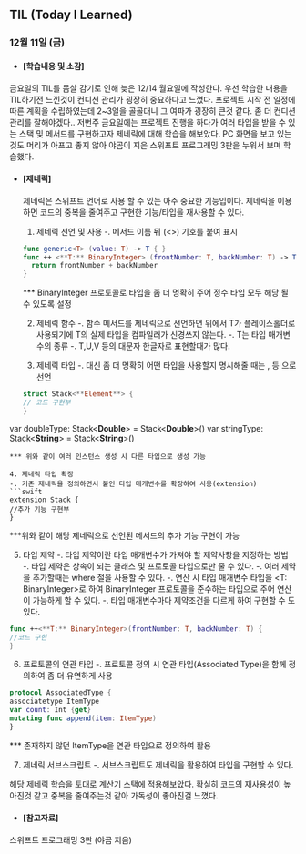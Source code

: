 ## TIL (Today I Learned)

### 12월 11일 (금)

- #### [학습내용 및 소감]
금요일의 TIL를 몸살 감기로 인해 늦은 12/14 월요일에 작성한다. 우선 학습한 내용을 TIL하기전 느낀것이 컨디션 관리가 굉장히 중요하다고 느꼈다. 프로젝트 시작 전 일정에 따른 계획을 수립하였는데 2~3일을 골골대니 그 여파가 굉장히 큰것 같다. 좀 더 컨디션 관리를 잘해야겠다..
저번주 금요일에는 프로젝트 진행을 하다가 여러 타입을 받을 수 있는 스택 및 메서드를 구현하고자 제네릭에 대해 학습을 해보았다. PC 화면을 보고 있는것도 머리가 아프고 좋지 않아 야곰이 지은 스위프트 프로그래밍 3판을 누워서 보며 학습했다.

- #### [제네릭]
  제네릭은 스위프트 언어로 사용 할 수 있는 아주 중요한 기능입이다.
  제네릭을 이용하면 코드의 중복을 줄여주고 구현한 기능/타입을 재사용할 수 있다.

  1. 제네릭 선언 및 사용
  -. 메서드 이름 뒤 (<>) 기호를 붙여 표시
  ```swift
  func generic<T> (value: T) -> T { }
  func ++ <**T:** BinaryInteger> (frontNumber: T, backNumber: T) -> T {
  	return frontNumber + backNumber
  }
  ```
  *** BinaryInteger 프로토콜로 타입을 좀 더 명확히 주어 정수 타입 모두 해당 될 수 있도록 설정

  2. 제네릭 함수
  -. 함수 메서드를 제네릭으로 선언하면 위에서 T가 플레이스홀더로 사용되기에 T의 실제 타입을 컴파일러가 신경쓰지 않는다.
  -. T는 타입 매개변수의 종류
  -. T,U,V 등의 대문자 한글자로 표현할때가 많다.

  3. 제네릭 타입
  -. <T> 대신 좀 더 명확히 어떤 타입을 사용할지 명시해줄 때는 <Double>, <String> 등 <Type>으로 선언
  ```swift
  struct Stack<**Element**> {
  // 코드 구현부
  }
var doubleType: Stack<**Double**> = Stack<**Double**>()
var stringType: Stack<**String**> = Stack<**String**>() 

  ```
*** 위와 같이 여러 인스턴스 생성 시 다른 타입으로 생성 가능

  4. 제네릭 타입 확장
-. 기존 제네릭을 정의하면서 붙인 타입 매개변수를 확장하여 사용(extension)
  ```swift
extension Stack {
//추가 기능 구현부
}
  ```
***위와 같이 해당 제네릭으로 선언된 메서드의 추가 기능 구현이 가능

  5. 타입 제약
-. 타입 제약이란 타입 매개변수가 가져야 할 제약사항을 지정하는 방법
-. 타입 제약은 상속이 되는 클래스 및 프로토콜 타입으로만 줄 수 있다.
-. 여러 제약을 추가할때는 where 절을 사용할 수 있다.
-. 연산 시 타입 매개변수 <T> 타입을 <T: BinaryInteger>로 하여 BinaryInteger 프로토콜을 준수하는 타입으로 주어 연산이 가능하게 할 수 있다.
-. 타입 매개변수마다 제약조건을 다르게 하여 구현할 수 도 있다.
  ```swift
func ++<**T:** BinaryInteger>(frontNumber: T, backNumber: T) {
//코드 구현
}
  ```

  6. 프로토콜의 연관 타입
-. 프로토콜 정의 시 연관 타입(Associated Type)을 함께 정의하여 좀 더 유연하게 사용
  ```swift
protocol AssociatedType {
  associatetype ItemType
  var count: Int {get}
  mutating func append(item: ItemType)
}
  ```
*** 존재하지 않던 ItemType을 연관 타입으로 정의하여 활용

  7. 제네릭 서브스크립트
-. 서브스크립트도 제네릭을 활용하여 타입을 구현할 수 있다.

   해당 제네릭 학습을 토대로 계산기 스택에 적용해보았다. 확실히 코드의 재사용성이 높아진것 같고 중복을 줄여주는것 같아 가독성이 좋아진걸 느꼈다.

- #### [참고자료]
스위프트 프로그래밍 3판 (야곰 지음)